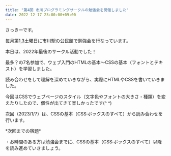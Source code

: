 ```yaml
---
title: "第4回 市川プログラミングサークルの勉強会を開催しました"
date: 2022-12-17 23:00:00+09:00
---
```


<p>さっきーです。 </p>
<p>毎月第1,3土曜日に市川駅の公民館で勉強会を行なっています。</p>
<p>本日は、2022年最後のサークル活動でした！</p>
<p>最多？の7名参加で、ウェブ入門のHTMLの基本〜CSSの基本（フォントとテキスト）を学習しました。</p>
<p>読み合わせをして理解を深めていきながら、実際にHTMLやCSSを書いていきました。</p>
<p>今回はCSSでウェブページのスタイル（文字色やフォントの大きさ・種類）を変えたりしたので、個性が出てきて楽しかったです(^ ^)</p>
<p>次回（2023/1/7）は、CSSの基本（CSS:ボックスのすべて）から読み合わせを行います。</p>

<p>*次回までの宿題*</p>
<p>・お時間のある方は勉強会までに、CSSの基本（CSS:ボックスのすべて）以降を読み進めていきましょう。</p>
